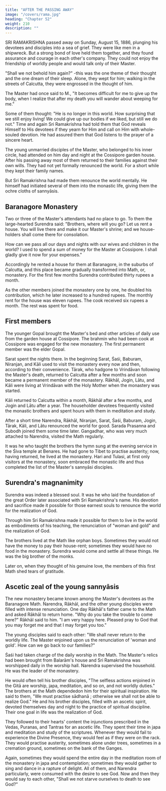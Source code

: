 ```yaml
---
title: "AFTER THE PASSING AWAY"
image: "/covers/rama.jpg"
heading: "Chapter 52"
weight: 210
description: ""
---
```




SRI RAMAKRISHNA passed away on Sunday, August 15, 1886, plunging his devotees and disciples into a sea of grief. They were like men in a shipwreck. But a strong bond of love held them together, and they found assurance and courage in each other's company. They could not enjoy the friendship of worldly people and would talk only of
their Master.

"Shall we not behold him again?" -this was the one theme of their thought and the one dream of their sleep. Alone, they wept for him; walking in the streets of
Calcutta, they were engrossed in the thought of him. 

The Master had once said to M., "It becomes difficult for me to give up the body, when I realize that after my death you will
wander about weeping for me." 

Some of them thought: "He is no longer in this world. How surprising that we still enjoy living! We could give up our bodies if we liked, but still
we do not." Time and again Sri Ramakrishna had told them that God reveals Himself to
His devotees if they yearn for Him and call on Him with whole-souled devotion. He had
assured them that God listens to the prayer of a sincere heart.

The young unmarried disciples of the Master, who belonged to his inner circle, had attended on him day and night at the Cossipore garden house. After his passing away
most of them returned to their families against their own wills. They had not yet formally
renounced the world. For a short while they kept their family names. 

But Sri Ramakrishna had made them renounce the world mentally. He himself had initiated
several of them into the monastic life, giving them the ochre cloths of sannyāsis.

## Baranagore Monastery

Two or three of the Master's attendants had no place to go. To them the large-hearted Surendra said: "Brothers, where will you go? Let us rent a house. You will live there and make it our Master's shrine; and we house-holders shall come there for consolation. 

How can we pass all our days and nights with our wives and children in the world? I used to  spend a sum of money for the Master at Cossipore. I shall gladly give it now for your
expenses." 

Accordingly he rented a house for them at Baranagore, in the suburbs of Calcutta, and this place became gradually transformed into Math, or, monastery.
For the first few months Surendra contributed thirty rupees a month. 

As the other members joined the monastery one by one, he doubled his contribution, which he later increased to a hundred rupees. The monthly rent for the house was eleven rupees. The cook received six rupees a month. The rest was spent for food.


## First members

The younger Gopal brought the Master's bed and other articles of daily use from the garden house at Cossipore. The brahmin who had been cook at Cossipore was engaged
for the new monastery. The first permanent member was the elder Gopal. 

Sarat spent the nights there. In the beginning Sarat, Śaśi, Baburam, Niranjan, and Kāli used to visit the monastery every now and then, according to their convenience. Tārak, who hadgone to Vrindāvan following the Master's death, returned to Calcutta after a few months and soon became a permanent member of the monastery. Rākhāl, Jogin, Lātu, and Kāli
were living at Vrindāvan with the Holy Mother when the monastery was started. 

Kāli returned to Calcutta within a month, Rākhāl after a few months, and Jogin and Lātu after a year. The householder devotees frequently visited the monastic brothers and
spent hours with them in meditation and study. 

After a short time Narendra, Rākhāl, Niranjan, Sarat, Śaśi, Baburam, Jogin, Tārak, Kāli, and Lātu renounced the world for good. Sarada Prasanna and Subodh joined them some
time later. Gangadhar, who was very much attached to Narendra, visited the Math regularly. 

It was he who taught the brothers the hymn sung at the evening service in the Śiva temple at Benares. He had gone to Tibet to practise austerity; now, having
returned, he lived at the monastery. Hari and Tulasi, at first only visitors at the
monastery, soon embraced the monastic life and thus completed the list of the Master's
sannyāsi disciples.

## Surendra's magnanimity

Surendra was indeed a blessed soul. It was he who laid the foundation of the great Order later associated with Sri Ramakrishna's name. His devotion and sacrifice made it
possible for those earnest souls to renounce the world for the realization of God.

Through him Sri Ramakrishna made it possible for them to live in the world as embodiments of his teaching, the renunciation of "woman and gold" and the realization of God.

The brothers lived at the Math like orphan boys. Sometimes they would not have the money to pay their house-rent; sometimes they would have no food in the monastery.
Surendra would come and settle all these things. He was the big brother of the monks.

Later on, when they thought of his genuine love, the members of this first Math shed tears of gratitude.

## Ascetic zeal of the young sannyāsis

The new monastery became known among the Master's devotees as the Baranagore Math. Narendra, Rākhāl, and the other young disciples were filled with intense
renunciation. One day Rākhāl's father came to the Math and asked Rākhāl to return home. "Why do you take the trouble to come here?" Rākhāl said to him. "I am very
happy here. Pleased pray to God that you may forget me and that I may forget you too."

The young disciples said to each other: "We shall never return to the worldly life. The Master enjoined upon us the renunciation of 'woman and gold'. How can we go back to
our families?"

Śaśi had taken charge of the daily worship in the Math. The Master's relics had been brought from Balarām's house and Sri Ramakrishna was worshipped daily in the worship
hall. Narendra supervised the household. He was the leader of the monastery. 

He would often tell his brother disciples, "The selfless actions enjoined in the Gitā are worship,
japa, meditation, and so on, and not worldly duties." The brothers at the Math dependedon him for their spiritual inspiration. He said to them, "We must practise
sādhanā ;
otherwise we shall not be able to realize God."
He and his brother disciples, filled with an ascetic spirit, devoted themselves day and
night to the practice of spiritual discipline. Their one goal in life was the realization of
God. 

They followed to their hearts' content the injunctions prescribed in the Vedas, Puranas, and Tantras for an ascetic life. They spent their time in japa and meditation and
study of the scriptures. Whenever they would fail to experience the Divine Presence, they would feel as if they were on the rack. They would practise austerity, sometimes
alone under trees, sometimes in a cremation ground, sometimes on the bank of the Ganges.

Again, sometimes they would spend the entire day in the meditation room of the monastery in japa and contemplation; sometimes they would gather to sing and
dance in a rapture of delight. All of them, and Narendra particularly, were consumed
with the desire to see God. Now and then they would say to each other, "Shall we not
starve ourselves to death to see God?"
